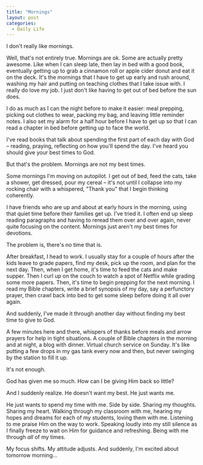 ```yaml
---
title: "Mornings"
layout: post
categories:
  - Daily Life
---
```

I don&#39;t really like mornings.

Well, that&#39;s not entirely true. Mornings are ok. Some are actually pretty awesome. Like when I can sleep late, then lay in bed with a good book, eventually getting up to grab a cinnamon roll or apple cider donut and eat it on the deck. It&#39;s the mornings that I have to get up early and rush around, washing my hair and putting on teaching clothes that I take issue with. I really do love my job. I just don&#39;t like having to get out of bed before the sun does.

I do as much as I can the night before to make it easier: meal prepping, picking out clothes to wear, packing my bag, and leaving little reminder notes. I also set my alarm for a half hour before I have to get up so that I can read a chapter in bed before getting up to face the world.

I&#39;ve read books that talk about spending the first part of each day with God – reading, praying, reflecting on how you&#39;ll spend the day. I&#39;ve heard you should give your best times to God.

But that&#39;s the problem. Mornings are not my best times.

Some mornings I&#39;m moving on autopilot. I get out of bed, feed the cats, take a shower, get dressed, pour my cereal – it&#39;s not until I collapse into my rocking chair with a whispered, &quot;Thank you&quot; that I begin thinking coherently.

I have friends who are up and about at early hours in the morning, using that quiet time before their families get up. I&#39;ve tried it. I often end up sleep reading paragraphs and having to reread them over and over again, never quite focusing on the content. Mornings just aren&#39;t my best times for devotions.

The problem is, there&#39;s no time that is.

After breakfast, I head to work. I usually stay for a couple of hours after the kids leave to grade papers, find my desk, pick up the room, and plan for the next day. Then, when I get home, it&#39;s time to feed the cats and make supper. Then I curl up on the couch to watch a spot of Netflix while grading some more papers. Then, it&#39;s time to begin prepping for the next morning. I read my Bible chapters, write a brief synopsis of my day, say a perfunctory prayer, then crawl back into bed to get some sleep before doing it all over again.

And suddenly, I&#39;ve made it through another day without finding my best time to give to God.

A few minutes here and there, whispers of thanks before meals and arrow prayers for help in tight situations. A couple of Bible chapters in the morning and at night, a blog with dinner. Virtual church service on Sunday. It&#39;s like putting a few drops in my gas tank every now and then, but never swinging by the station to fill it up.

It&#39;s not enough.

God has given me so much. How can I be giving Him back so little?

And I suddenly realize. He doesn&#39;t want my best. He just wants me.

He just wants to spend my time with me. Side by side. Sharing my thoughts. Sharing my heart. Walking through my classroom with me, hearing my hopes and dreams for each of my students, loving them with me. Listening to me praise Him on the way to work. Speaking loudly into my still silence as I finally freeze to wait on Him for guidance and refreshing. Being with me through _all_ of my times.

My focus shifts. My attitude adjusts. And suddenly, I&#39;m excited about tomorrow morning…
